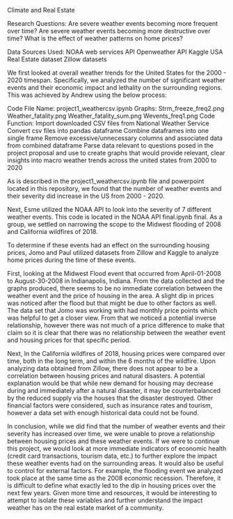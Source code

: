 Climate and Real Estate

Research Questions:
Are severe weather events becoming more frequent over time?
Are severe weather events becoming more destructive over time?
What is the effect of weather patterns on home prices?

Data Sources Used:
NOAA web services API
Openweather API
Kaggle USA Real Estate dataset 
Zillow datasets 

We first looked at overall weather trends for the United States for the 2000 - 2020 timespan. Specifically, we analyzed the number of significant weather events and their economic impact and lethality on the surrounding regions. This was achieved by Andrew using the below process: 

Code File Name: project1_weathercsv.ipynb
Graphs:
Strm_freeze_freq2.png
Weather_fatality.png
Weather_fatality_sum.png
Wevents_freq1.png
Code Function:
Import downloaded CSV files from National Weather Service
Convert csv files into pandas dataframe
Combine dataframes into one single frame
Remove excessive/unnecessary columns and associated data from combined dataframe
Parse data relevant to questions posed in the project proposal and use to create graphs that would provide relevant, clear insights into macro weather trends across the united states from 2000 to 2020

As is described in the project1_weathercsv.ipynb file and powerpoint located in this repository, we found that the number of weather events and their severity did increase in the US from 2000 - 2020.

Next, Esme utilized the NOAA API to look into the severity of 7 different weather events. This code is located in the NOAA API final.ipynb final. As a group, we settled on narrowing the scope to the Midwest flooding of 2008 and California wildfires of 2018. 

To determine if these events had an effect on the surrounding housing prices, Jomo and Paul utilized datasets from Zillow and Kaggle to analyze home prices during the time of these events.

First, looking at the Midwest Flood event that occurred from April-01-2008 to August-30-2008 in Indianapolis, Indiana. From the data collected and the graphs produced, there seems to be no immediate correlation between the weather event and the price of housing in the area. A slight dip in prices was noticed after the flood but that might be due to other factors as well. The data set that Jomo was working with had monthly price points which was helpful to get a closer view.  From that we noticed a potential inverse relationship, however there was not much of a price difference to make that claim so it is clear that there was no relationship between the weather event and housing prices for that specific period.

Next, In the California wildfires of 2018, housing prices were compared over time, both in the long term, and within the 6 months of the wildfire.  Upon analyzing data obtained from Zillow, there does not appear to be a correlation between housing prices and natural disasters.  A potential explanation would be that while new demand for housing may decrease during and immediately after a natural disaster, it may be counterbalanced by the reduced supply via the houses that the disaster destroyed.  Other financial factors were considered, such as insurance rates and tourism, however a data set with enough historical data could not be found.

In conclusion, while we did find that the number of weather events and their severity has increased over time, we were unable to prove a relationship between housing prices and these weather events. If we were to continue this project, we would look at more immediate indicators of economic health (credit card transactions, tourism data, etc.) to further explore the impact these weather events had on the surrounding areas. It would also be useful to control for external factors. For example, the flooding event we analyzed took place at the same time as the 2008 economic recession. Therefore, it is difficult to define what exactly led to the dip in housing prices over the next few years. Given more time and resources, it would be interesting to attempt to isolate these variables and further understand the impact weather has on the real estate market of a community.

